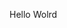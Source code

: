 Hello Wolrd


























































































































































































































































































































































































































































































































































































































































































































































































































































































































































































































































































































































































































































































































































































































































































































































































































































































































































































































































































































































































